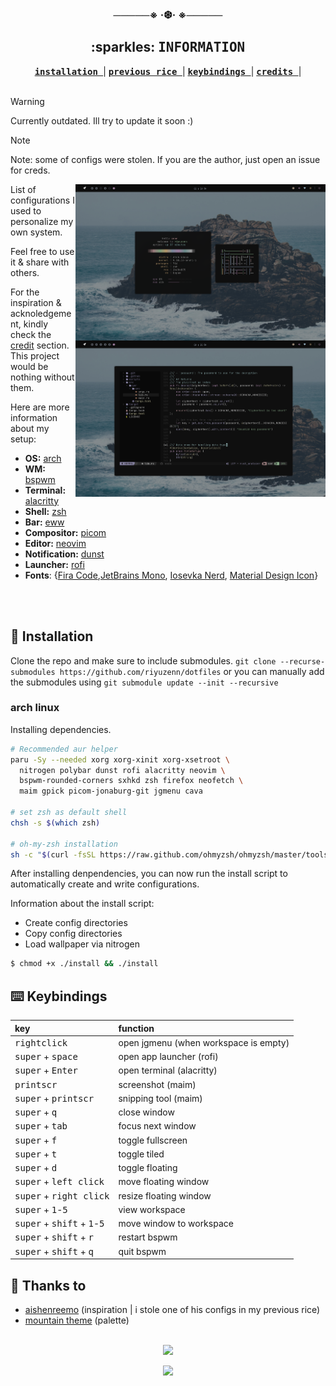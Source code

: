 <div align="center">
  <h3>─────※ ·❆· ※─────</h3>
</div>

<div align="center">
  <h2>:sparkles: <samp>INFORMATION </samp> </h2>
  <a href="https://github.com/riyuzenn/dotfiles#construction-installation"><b><samp> installation </samp></b></a> |
  <a href="https://github.com/riyuzenn/dotfiles/tree/d4c436a41e36256e93bdc445829e75944bf7d714"><b><samp> previous rice </samp></b></a> |
  <a href="https://github.com/riyuzenn/dotfiles#keyboard-keybindings"><b><samp> keybindings </samp></b></a> |
  <a href="https://github.com/riyuzenn/dotfiles#-thanks-to"><b><samp> credits </samp></b></a> |
</div>
  <br>
   
   > [!WARNING]  
   > Currently outdated. Ill try to update it soon :)
   
   > [!NOTE]
   > Note: some of configs were stolen. If you are the author, just open an issue for creds.
   
   <img src="assets/showcase.png" alt="Rice Showcase" align="right" width="400px">
   List of configurations I used to personalize my own system.  
   
   Feel free to use it & share with others.
   
   For the inspiration & acknoledgement, kindly check the [credit](https://github.com/riyuzenn/dotfiles#-thanks-to)
   section. This project would be nothing without them. 
   
   Here are more information about my setup:

   - **OS:** [arch](https://archlinux.org)
   - **WM:** [bspwm](https://github.com/baskerville/bspwm)
   - **Terminal:** [alacritty](https://github.com/alacritty/alacritty)
   - **Shell:** [zsh](https://www.zsh.org/)
   - **Bar:** [eww](https://github.com/elkowar/eww)
   - **Compositor:** [picom](https://github.com/ibhagwan/picom)
   - **Editor:** [neovim](https://github.com/neovim/neovim)
   - **Notification:** [dunst](https://github.com/dunst-project/dunst)
   - **Launcher:** [rofi](https://github.com/davatorium/rofi)
  - **Fonts**: {[Fira Code](https://github.com/tonsky/FiraCode),[JetBrains Mono](https://github.com/JetBrains/JetBrainsMono), [Iosevka Nerd](https://github.com/ryanoasis/nerd-fonts/tree/master/patched-fonts/Iosevka), [Material Design Icon](https://github.com/google/material-design-icons)}
  
<br></br>  

## :construction: Installation

Clone the repo and make sure to include submodules.
`git clone --recurse-submodules https://github.com/riyuzenn/dotfiles` or you can manually add the submodules
using `git submodule update --init --recursive`

### arch linux

Installing dependencies. 

```sh
# Recommended aur helper
paru -Sy --needed xorg xorg-xinit xorg-xsetroot \
  nitrogen polybar dunst rofi alacritty neovim \
  bspwm-rounded-corners sxhkd zsh firefox neofetch \
  maim gpick picom-jonaburg-git jgmenu cava
  
# set zsh as default shell
chsh -s $(which zsh)

# oh-my-zsh installation
sh -c "$(curl -fsSL https://raw.github.com/ohmyzsh/ohmyzsh/master/tools/install.sh)"

```
After installing denpendencies, you can now run the install script to automatically
create and write configurations. 

Information about the install script: 

- Create config directories
- Copy config directories
- Load wallpaper via nitrogen

```sh
$ chmod +x ./install && ./install
```

## :keyboard: Keybindings
 key | function |
| :--- | :-------- |
| <kbd>rightclick</kbd> | open jgmenu (when workspace is empty) |
| <kbd>super</kbd> + <kbd>space</kbd> | open app launcher (rofi) |
| <kbd>super</kbd> + <kbd>Enter</kbd> | open terminal (alacritty) |
| <kbd>printscr</kbd> | screenshot (maim) |
| <kbd>super</kbd> + <kbd>printscr</kbd> | snipping tool (maim) |
| <kbd>super</kbd> + <kbd>q</kbd> | close window |
| <kbd>super</kbd> + <kbd>tab</kbd> | focus next window |
| <kbd>super</kbd> + <kbd>f</kbd> | toggle fullscreen |
| <kbd>super</kbd> + <kbd>t</kbd> | toggle tiled |
| <kbd>super</kbd> + <kbd>d</kbd> | toggle floating |
| <kbd>super</kbd> + <kbd>left click</kbd> | move floating window |
| <kbd>super</kbd> + <kbd>right click</kbd> | resize floating window |
| <kbd>super</kbd> + <kbd>1</kbd>-<kbd>5</kbd> | view workspace | 
| <kbd>super</kbd> + <kbd>shift</kbd> + <kbd>1</kbd>-<kbd>5</kbd> | move window to workspace | 
| <kbd>super</kbd> + <kbd>shift</kbd> + <kbd>r</kbd> | restart bspwm |
| <kbd>super</kbd> + <kbd>shift</kbd> + <kbd>q</kbd> | quit bspwm |

## 💝 Thanks to

- [aishenreemo](https://github.com/aishenreemo) (inspiration | i stole one of his configs in my previous rice)
- [mountain theme](https://github.com/mountain-theme) (palette) 

<br>

<div align="center">
  <img src="https://raw.githubusercontent.com/catppuccin/catppuccin/main/assets/footers/gray0_ctp_on_line.svg?sanitize=true" />
  <p>
	<a href="https://github.com/riyuzenn/dotfiles/blob/main/LICENSE"><img src="https://img.shields.io/static/v1.svg?style=for-the-badge&label=License&message=MIT&colorA=0f0f0f&colorB=a39ec4"/></a>
</p>
</div>
